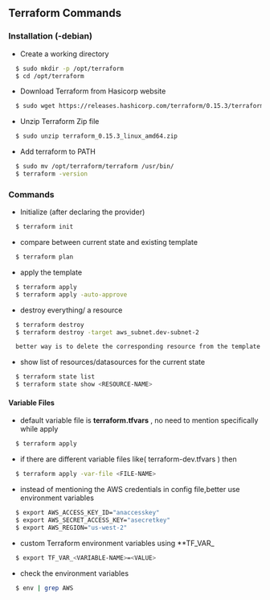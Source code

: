 
## Terraform Commands
### Installation (-debian)
- Create a working directory
```bash
  $ sudo mkdir -p /opt/terraform
  $ cd /opt/terraform 
```
- Download Terraform from Hasicorp website
```bash
  $ sudo wget https://releases.hashicorp.com/terraform/0.15.3/terraform_0.15.3_linux_amd64.zip
```

- Unzip Terraform Zip file
```bash
  $ sudo unzip terraform_0.15.3_linux_amd64.zip
```

- Add terraform to PATH
```bash
  $ sudo mv /opt/terraform/terraform /usr/bin/
  $ terraform -version
```
### Commands
- Initialize (after declaring the provider)

```bash
  $ terraform init
```
- compare between current state and existing template
```bash
  $ terraform plan
```    
- apply the template 

```bash
  $ terraform apply
  $ terraform apply -auto-approve
```
- destroy everything/ a resource 

```bash
  $ terraform destroy
  $ terraform destroy -target aws_subnet.dev-subnet-2

  better way is to delete the corresponding resource from the template and apply Terraform config file
```
- show list of resources/datasources for the current state

```bash
  $ terraform state list
  $ terraform state show <RESOURCE-NAME>
```
#### Variable Files
- default variable file is **terraform.tfvars** , no need to mention specifically while apply

```bash
  $ terraform apply
```
- if there are different variable files like( terraform-dev.tfvars ) then

```bash
  $ terraform apply -var-file <FILE-NAME>
```
- instead of mentioning the AWS credentials in config file,better use environment variables

```bash
  $ export AWS_ACCESS_KEY_ID="anaccesskey"
  $ export AWS_SECRET_ACCESS_KEY="asecretkey"
  $ export AWS_REGION="us-west-2"
```
- custom Terraform environment variables using **TF_VAR_<VARIABLE-NAME>

```bash
  $ export TF_VAR_<VARIABLE-NAME>=<VALUE>
```
- check the environment variables

```bash
  $ env | grep AWS
```

